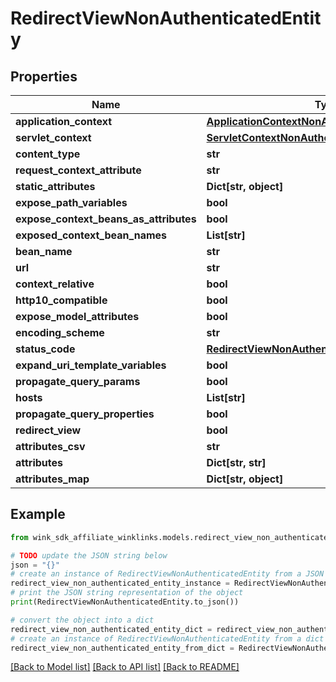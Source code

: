 # RedirectViewNonAuthenticatedEntity


## Properties

Name | Type | Description | Notes
------------ | ------------- | ------------- | -------------
**application_context** | [**ApplicationContextNonAuthenticatedEntity**](ApplicationContextNonAuthenticatedEntity.md) |  | [optional] 
**servlet_context** | [**ServletContextNonAuthenticatedEntity**](ServletContextNonAuthenticatedEntity.md) |  | [optional] 
**content_type** | **str** |  | [optional] 
**request_context_attribute** | **str** |  | [optional] 
**static_attributes** | **Dict[str, object]** |  | [optional] 
**expose_path_variables** | **bool** |  | [optional] 
**expose_context_beans_as_attributes** | **bool** |  | [optional] 
**exposed_context_bean_names** | **List[str]** |  | [optional] 
**bean_name** | **str** |  | [optional] 
**url** | **str** |  | [optional] 
**context_relative** | **bool** |  | [optional] 
**http10_compatible** | **bool** |  | [optional] 
**expose_model_attributes** | **bool** |  | [optional] 
**encoding_scheme** | **str** |  | [optional] 
**status_code** | [**RedirectViewNonAuthenticatedEntityStatusCode**](RedirectViewNonAuthenticatedEntityStatusCode.md) |  | [optional] 
**expand_uri_template_variables** | **bool** |  | [optional] 
**propagate_query_params** | **bool** |  | [optional] 
**hosts** | **List[str]** |  | [optional] 
**propagate_query_properties** | **bool** |  | [optional] 
**redirect_view** | **bool** |  | [optional] 
**attributes_csv** | **str** |  | [optional] 
**attributes** | **Dict[str, str]** |  | [optional] 
**attributes_map** | **Dict[str, object]** |  | [optional] 

## Example

```python
from wink_sdk_affiliate_winklinks.models.redirect_view_non_authenticated_entity import RedirectViewNonAuthenticatedEntity

# TODO update the JSON string below
json = "{}"
# create an instance of RedirectViewNonAuthenticatedEntity from a JSON string
redirect_view_non_authenticated_entity_instance = RedirectViewNonAuthenticatedEntity.from_json(json)
# print the JSON string representation of the object
print(RedirectViewNonAuthenticatedEntity.to_json())

# convert the object into a dict
redirect_view_non_authenticated_entity_dict = redirect_view_non_authenticated_entity_instance.to_dict()
# create an instance of RedirectViewNonAuthenticatedEntity from a dict
redirect_view_non_authenticated_entity_from_dict = RedirectViewNonAuthenticatedEntity.from_dict(redirect_view_non_authenticated_entity_dict)
```
[[Back to Model list]](../README.md#documentation-for-models) [[Back to API list]](../README.md#documentation-for-api-endpoints) [[Back to README]](../README.md)


